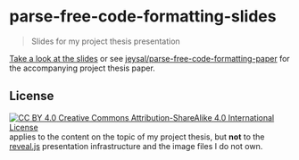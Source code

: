 # parse-free-code-formatting-slides

> Slides for my project thesis presentation

[Take a look at the slides](https://jeysal.github.io/parse-free-code-formatting-slides/) or see
[jeysal/parse-free-code-formatting-paper](https://github.com/jeysal/parse-free-code-formatting-paper/)
for the accompanying project thesis paper.

## License

[![CC BY 4.0](https://i.creativecommons.org/l/by-sa/4.0/80x15.png) Creative Commons Attribution-ShareAlike 4.0 International License](http://creativecommons.org/licenses/by-sa/4.0/)  
applies to the content on the topic of my project thesis,
but **not** to the [reveal.js](https://github.com/hakimel/reveal.js/) presentation infrastructure
and the image files I do not own.
